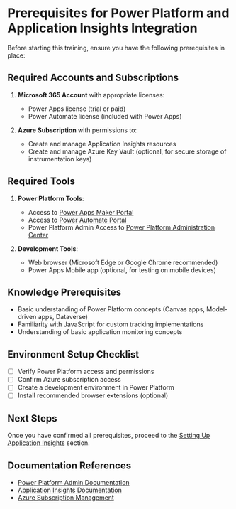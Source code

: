 # Prerequisites for Power Platform and Application Insights Integration

Before starting this training, ensure you have the following prerequisites in place:

## Required Accounts and Subscriptions

1. **Microsoft 365 Account** with appropriate licenses:
   - Power Apps license (trial or paid)
   - Power Automate license (included with Power Apps)

2. **Azure Subscription** with permissions to:
   - Create and manage Application Insights resources
   - Create and manage Azure Key Vault (optional, for secure storage of instrumentation keys)

## Required Tools

1. **Power Platform Tools**:
   - Access to [Power Apps Maker Portal](https://make.powerapps.com)
   - Access to [Power Automate Portal](https://flow.microsoft.com)
   - Power Platform Admin Access to [Power Platform Administration Center](https://aka.ms/ppac)

2. **Development Tools**:
   - Web browser (Microsoft Edge or Google Chrome recommended)
   - Power Apps Mobile app (optional, for testing on mobile devices)

## Knowledge Prerequisites

- Basic understanding of Power Platform concepts (Canvas apps, Model-driven apps, Dataverse)
- Familiarity with JavaScript for custom tracking implementations
- Understanding of basic application monitoring concepts

## Environment Setup Checklist

- [ ] Verify Power Platform access and permissions
- [ ] Confirm Azure subscription access
- [ ] Create a development environment in Power Platform
- [ ] Install recommended browser extensions (optional)

## Next Steps

Once you have confirmed all prerequisites, proceed to the [Setting Up Application Insights](./02-Setting-Up-Application-Insights.md) section.

## Documentation References

- [Power Platform Admin Documentation](https://docs.microsoft.com/en-us/power-platform/admin/)
- [Application Insights Documentation](https://docs.microsoft.com/en-us/azure/azure-monitor/app/app-insights-overview)
- [Azure Subscription Management](https://docs.microsoft.com/en-us/azure/cost-management-billing/manage/create-subscription)